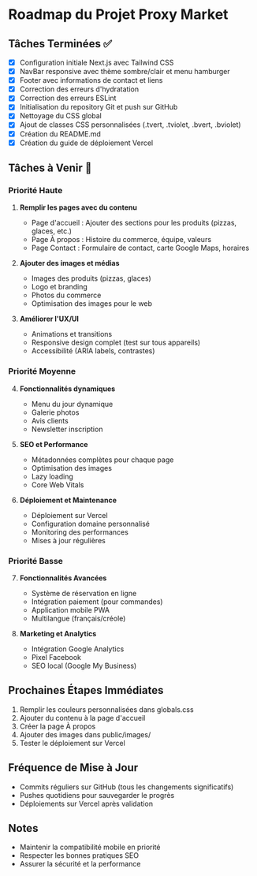 # Roadmap du Projet Proxy Market

## Tâches Terminées ✅

- [x] Configuration initiale Next.js avec Tailwind CSS
- [x] NavBar responsive avec thème sombre/clair et menu hamburger
- [x] Footer avec informations de contact et liens
- [x] Correction des erreurs d'hydratation
- [x] Correction des erreurs ESLint
- [x] Initialisation du repository Git et push sur GitHub
- [x] Nettoyage du CSS global
- [x] Ajout de classes CSS personnalisées (.tvert, .tviolet, .bvert, .bviolet)
- [x] Création du README.md
- [x] Création du guide de déploiement Vercel

## Tâches à Venir 🚀

### Priorité Haute

1. **Remplir les pages avec du contenu**
   - Page d'accueil : Ajouter des sections pour les produits (pizzas, glaces, etc.)
   - Page À propos : Histoire du commerce, équipe, valeurs
   - Page Contact : Formulaire de contact, carte Google Maps, horaires

2. **Ajouter des images et médias**
   - Images des produits (pizzas, glaces)
   - Logo et branding
   - Photos du commerce
   - Optimisation des images pour le web

3. **Améliorer l'UX/UI**
   - Animations et transitions
   - Responsive design complet (test sur tous appareils)
   - Accessibilité (ARIA labels, contrastes)

### Priorité Moyenne

4. **Fonctionnalités dynamiques**
   - Menu du jour dynamique
   - Galerie photos
   - Avis clients
   - Newsletter inscription

5. **SEO et Performance**
   - Métadonnées complètes pour chaque page
   - Optimisation des images
   - Lazy loading
   - Core Web Vitals

6. **Déploiement et Maintenance**
   - Déploiement sur Vercel
   - Configuration domaine personnalisé
   - Monitoring des performances
   - Mises à jour régulières

### Priorité Basse

7. **Fonctionnalités Avancées**
   - Système de réservation en ligne
   - Intégration paiement (pour commandes)
   - Application mobile PWA
   - Multilangue (français/créole)

8. **Marketing et Analytics**
   - Intégration Google Analytics
   - Pixel Facebook
   - SEO local (Google My Business)

## Prochaines Étapes Immédiates

1. Remplir les couleurs personnalisées dans globals.css
2. Ajouter du contenu à la page d'accueil
3. Créer la page À propos
4. Ajouter des images dans public/images/
5. Tester le déploiement sur Vercel

## Fréquence de Mise à Jour

- Commits réguliers sur GitHub (tous les changements significatifs)
- Pushes quotidiens pour sauvegarder le progrès
- Déploiements sur Vercel après validation

## Notes

- Maintenir la compatibilité mobile en priorité
- Respecter les bonnes pratiques SEO
- Assurer la sécurité et la performance
